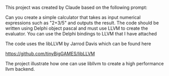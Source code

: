 This project was created by Claude based on the following prompt:

Can you create a simple calculator that takes as input numerical expressions such as "2+3/5" and outputs the result. The code should be written using Delphi object pascal and must use LLVM to create the evaluator. You can use the Delphi bindings to LLVM that I have attached

The code uses the libLLVM by Jarrod Davis which can be found here

https://github.com/tinyBigGAMES/libLLVM

The project illustrate how one can use libllvm to create a high performance llvm backend. 
